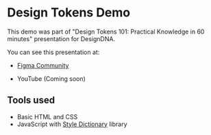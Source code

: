 # Design Tokens Demo

This demo was part of "Design Tokens 101: Practical Knowledge in 60 minutes" presentation for DesignDNA.

You can see this presentation at:

- [Figma Community](https://www.figma.com/community/file/1444339832396560243/design-tokens-101)

- YouTube (Coming soon)

## Tools used

- Basic HTML and CSS
- JavaScript with [Style Dictionary](https://styledictionary.com) library
